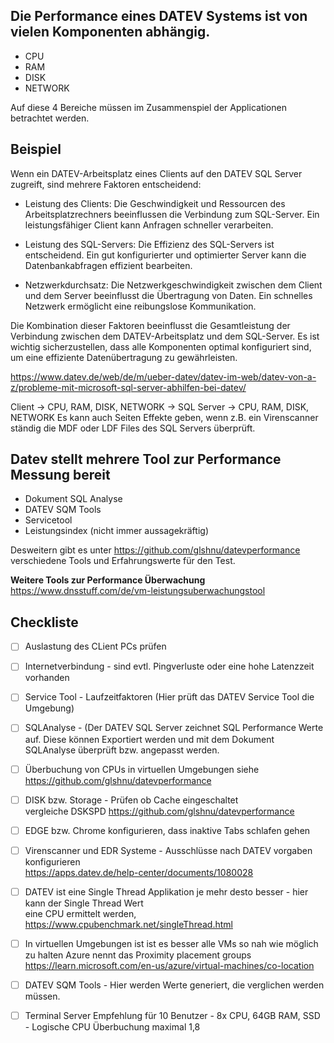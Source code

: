 ## Die Performance eines DATEV Systems ist von vielen Komponenten abhängig.

 - CPU
 - RAM
 - DISK
 - NETWORK

Auf diese 4 Bereiche müssen im Zusammenspiel der Applicationen betrachtet werden.

## Beispiel
Wenn ein DATEV-Arbeitsplatz eines Clients auf den DATEV SQL Server zugreift, sind mehrere Faktoren entscheidend:

- Leistung des Clients: Die Geschwindigkeit und Ressourcen des Arbeitsplatzrechners beeinflussen die Verbindung zum SQL-Server. Ein leistungsfähiger Client kann Anfragen schneller verarbeiten.

- Leistung des SQL-Servers: Die Effizienz des SQL-Servers ist entscheidend. Ein gut konfigurierter und optimierter Server kann die Datenbankabfragen effizient bearbeiten.

- Netzwerkdurchsatz: Die Netzwerkgeschwindigkeit zwischen dem Client und dem Server beeinflusst die Übertragung von Daten. Ein schnelles Netzwerk ermöglicht eine reibungslose Kommunikation.

Die Kombination dieser Faktoren beeinflusst die Gesamtleistung der Verbindung zwischen dem DATEV-Arbeitsplatz und dem SQL-Server. Es ist wichtig sicherzustellen, dass alle Komponenten optimal konfiguriert sind, um eine effiziente Datenübertragung zu gewährleisten.

https://www.datev.de/web/de/m/ueber-datev/datev-im-web/datev-von-a-z/probleme-mit-microsoft-sql-server-abhilfen-bei-datev/

Client -> CPU, RAM, DISK, NETWORK -> SQL Server -> CPU, RAM, DISK, NETWORK
Es kann auch Seiten Effekte geben, wenn z.B. ein Virenscanner ständig die MDF oder 
LDF Files des SQL Servers überprüft.

## Datev stellt mehrere Tool zur Performance Messung bereit

 - Dokument SQL Analyse
 - DATEV SQM Tools
 - Servicetool
 - Leistungsindex (nicht immer aussagekräftig)

Desweitern gibt es unter https://github.com/glshnu/datevperformance verschiedene 
Tools und Erfahrungswerte für den Test.

**Weitere Tools zur Performance Überwachung**
https://www.dnsstuff.com/de/vm-leistungsuberwachungstool

## Checkliste

 - [ ] Auslastung des CLient PCs prüfen
    
 - [ ] Internetverbindung - sind evtl. Pingverluste oder eine hohe Latenzzeit vorhanden
    
 - [ ] Service Tool - Laufzeitfaktoren (Hier prüft das DATEV Service Tool die Umgebung)
   
 - [ ] SQLAnalyse - (Der DATEV SQL Server zeichnet SQL Performance Werte auf.
Diese können Exportiert werden und  mit dem Dokument SQLAnalyse überprüft bzw. angepasst werden.
   
 - [ ] Überbuchung von CPUs in virtuellen Umgebungen
siehe https://github.com/glshnu/datevperformance
   
 - [ ] DISK bzw. Storage - Prüfen ob Cache eingeschaltet  
vergleiche DSKSPD https://github.com/glshnu/datevperformance
  
 - [ ] EDGE bzw. Chrome konfigurieren, dass inaktive Tabs schlafen gehen
   
 - [ ] Virenscanner und EDR Systeme - Ausschlüsse nach DATEV vorgaben konfigurieren  
https://apps.datev.de/help-center/documents/1080028
  
 - [ ] DATEV ist eine Single Thread Applikation je mehr desto besser - hier kann der Single Thread Wert  
eine CPU ermittelt werden, https://www.cpubenchmark.net/singleThread.html
  
 - [ ] In virtuellen Umgebungen ist ist es besser alle VMs so nah wie möglich zu halten
 Azure nennt das Proximity placement groups
 https://learn.microsoft.com/en-us/azure/virtual-machines/co-location
   
 - [ ] DATEV SQM Tools - Hier werden Werte generiert, die verglichen werden müssen.

 - [ ] Terminal Server Empfehlung für 10 Benutzer - 8x CPU, 64GB RAM, SSD - Logische CPU Überbuchung maximal 1,8



